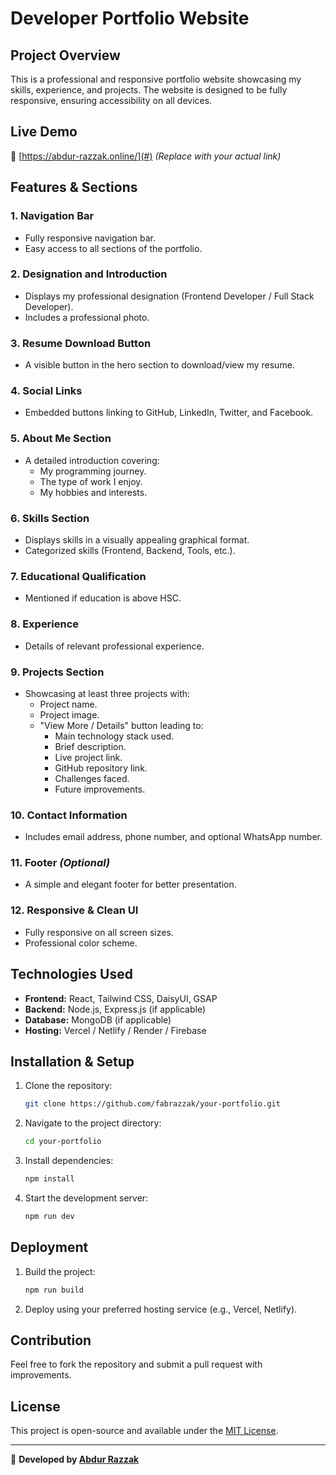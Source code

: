 # Developer Portfolio Website

## Project Overview
This is a professional and responsive portfolio website showcasing my skills, experience, and projects. The website is designed to be fully responsive, ensuring accessibility on all devices.

## Live Demo
🔗 [https://abdur-razzak.online/](#) *(Replace with your actual link)*

## Features & Sections

### 1. Navigation Bar
- Fully responsive navigation bar.
- Easy access to all sections of the portfolio.

### 2. Designation and Introduction
- Displays my professional designation (Frontend Developer / Full Stack Developer).
- Includes a professional photo.

### 3. Resume Download Button
- A visible button in the hero section to download/view my resume.

### 4. Social Links
- Embedded buttons linking to GitHub, LinkedIn, Twitter, and Facebook.

### 5. About Me Section
- A detailed introduction covering:
  - My programming journey.
  - The type of work I enjoy.
  - My hobbies and interests.

### 6. Skills Section
- Displays skills in a visually appealing graphical format.
- Categorized skills (Frontend, Backend, Tools, etc.).

### 7. Educational Qualification
- Mentioned if education is above HSC.

### 8. Experience
- Details of relevant professional experience.

### 9. Projects Section
- Showcasing at least three projects with:
  - Project name.
  - Project image.
  - "View More / Details" button leading to:
    - Main technology stack used.
    - Brief description.
    - Live project link.
    - GitHub repository link.
    - Challenges faced.
    - Future improvements.

### 10. Contact Information
- Includes email address, phone number, and optional WhatsApp number.

### 11. Footer *(Optional)*
- A simple and elegant footer for better presentation.

### 12. Responsive & Clean UI
- Fully responsive on all screen sizes.
- Professional color scheme.

## Technologies Used
- **Frontend:** React, Tailwind CSS, DaisyUI, GSAP
- **Backend:** Node.js, Express.js (if applicable)
- **Database:** MongoDB (if applicable)
- **Hosting:** Vercel / Netlify / Render / Firebase

## Installation & Setup
1. Clone the repository:
   ```sh
   git clone https://github.com/fabrazzak/your-portfolio.git
   ```
2. Navigate to the project directory:
   ```sh
   cd your-portfolio
   ```
3. Install dependencies:
   ```sh
   npm install
   ```
4. Start the development server:
   ```sh
   npm run dev
   ```

## Deployment
1. Build the project:
   ```sh
   npm run build
   ```
2. Deploy using your preferred hosting service (e.g., Vercel, Netlify).

## Contribution
Feel free to fork the repository and submit a pull request with improvements.

## License
This project is open-source and available under the [MIT License](LICENSE).

---
🚀 **Developed by [Abdur Razzak](https://abdur-razzak.online)**
